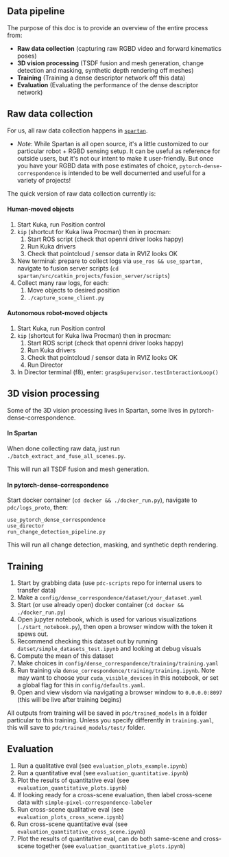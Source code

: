 ## Data pipeline

The purpose of this doc is to provide an overview of the entire process from:

- **Raw data collection**  (capturing raw RGBD video and forward kinematics poses)
- **3D vision processing** (TSDF fusion and mesh generation, change detection and masking, synthetic depth rendering off meshes)
- **Training** (Training a dense descriptor network off this data)
- **Evaluation** (Evaluating the performance of the dense descriptor network)

## Raw data collection

For us, all raw data collection happens in [`spartan`](https://github.com/RobotLocomotion/spartan).  

- *Note*: While Spartan is all open source, it's a little customized to our particular robot + RGBD sensing setup.  It can be useful as reference for outside users, but it's not our intent to make it user-friendly.  But once you have your RGBD data with pose estimates of choice, `pytorch-dense-correspondence` is intended to be well documented and useful for a variety of projects!

The quick version of raw data collection currently is:

#### Human-moved objects

1. Start Kuka, run Position control
2. `kip` (shortcut for Kuka Iiwa Procman) then in procman: 
    1. Start ROS script (check that openni driver looks happy)
    2. Run Kuka drivers
    3. Check that pointcloud / sensor data in RVIZ looks OK
3. New terminal: prepare to collect logs via `use_ros && use_spartan`, navigate to fusion server scripts (`cd spartan/src/catkin_projects/fusion_server/scripts`)
4. Collect many raw logs, for each:
    1. Move objects to desired position
    2. `./capture_scene_client.py`

#### Autonomous robot-moved objects

1. Start Kuka, run Position control
2. `kip` (shortcut for Kuka Iiwa Procman) then in procman: 
    1. Start ROS script (check that openni driver looks happy)
    2. Run Kuka drivers
    3. Check that pointcloud / sensor data in RVIZ looks OK
    4. Run Director
3. In Director terminal (f8), enter: `graspSupervisor.testInteractionLoop()`

## 3D vision processing

Some of the 3D vision processing lives in Spartan, some lives in pytorch-dense-correspondence.

#### In Spartan
When done collecting raw data, just run `./batch_extract_and_fuse_all_scenes.py`.

This will run all TSDF fusion and mesh generation.

#### In pytorch-dense-correspondence
Start docker container (`cd docker && ./docker_run.py`), navigate to `pdc/logs_proto`, then:
```
use_pytorch_dense_correspondence
use_director
run_change_detection_pipeline.py
```
This will run all change detection, masking, and synthetic depth rendering.

## Training

1. Start by grabbing data (use `pdc-scripts` repo for internal users to transfer data)
2. Make a `config/dense_correspondence/dataset/your_dataset.yaml`
3. Start (or use already open) docker container (`cd docker && ./docker_run.py`)
4. Open jupyter notebook, which is used for various visualizations (`./start_notebook.py`), then open a browser window with the token it spews out.
5. Recommend checking this dataset out by running `datset/simple_datasets_test.ipynb` and looking at debug visuals
6. Compute the mean of this dataset
7. Make choices in `config/dense_correspondence/training/training.yaml`
8. Run training via `dense_correspondence/training/training.ipynb`.  Note may want to choose your `cuda_visible_devices` in this notebook, or set a global flag for this in `config/defaults.yaml`.
9. Open and view visdom via navigating a browser window to `0.0.0.0:8097` (this will be live after training begins)

All outputs from training will be saved in `pdc/trained_models` in a folder particular to this training.  Unless you specify differently in `training.yaml`, this will save to `pdc/trained_models/test/` folder.

## Evaluation

1. Run a qualitative eval (see `evaluation_plots_example.ipynb`)
2. Run a quantitative eval (see `evaluation_quantitative.ipynb`)
3. Plot the results of quantitative eval (see `evaluation_quantitative_plots.ipynb`)
4. If looking ready for a cross-scene evaluation, then label cross-scene data with `simple-pixel-correspondence-labeler`
5. Run cross-scene qualitative eval (see `evaluation_plots_cross_scene.ipynb`)
6. Run cross-scene quantitative eval (see `evaluation_quantitative_cross_scene.ipynb`)
7. Plot the results of quantitative eval, can do both same-scene and cross-scene together (see `evaluation_quantitative_plots.ipynb`)
